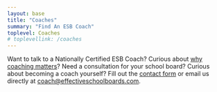 ```yaml
---
layout: base
title: "Coaches"
summary: "Find An ESB Coach"
toplevel: Coaches
# toplevellink: /coaches
---
```


Want to talk to a Nationally Certified ESB Coach? Curious about <a href="https://tinyurl.com/ESB-Why-Coaching-Matters">why coaching matters</a>? Need a consultation for your school board? Curious about becoming a coach yourself? Fill out the <a href="/contact/">contact form</a> or email us directly at <a href="mailto:coach@effectiveschoolboards.com?subject=Inquiry">coach@effectiveschoolboards.com</a>.<br/>
<br/>

<!--

Here is the current list of Nationally Certified ESB Coaches. 


<table class="display" id="datatable" valign="middle" cellpadding="5" border="1" style="margin:40px 0 0 0px;">
<thead>
<tr>
<!--<th width="126" align="left" id="CoachID" >Coach ID</th>--
<th width="125" align="left" id="Name">Name</th>
<th width="125" align="left" id="Affiliation">Affiliation</th>
<th width="50" align="left" id="Location">Location</th> 
<th width="50" align="right" id="Valid">Cert Exp Date</th>
</tr>
</thead>

<tbody>

<tr>
<!--<td colspan="1">7136</td>--
<td colspan="1">Hilde, Alisha</td>
<td colspan="1">CGCS</td> 
<td colspan="1">Alaska</td>
<td colspan="1" align="right">2.13.27</td>
</tr>

<tr>
<!--<td colspan="1">7136</td>--
<td colspan="1">Grant, Leslie</td>
<td colspan="1">CGCS</td> 
<td colspan="1">Georgia</td>
<td colspan="1" align="right">4.6.26</td>
</tr>

<tr>
<!--<td colspan="1">1234</td>--
<td colspan="1">Elsbernd, Cindy</td>
<td colspan="1">CGCS</td>
<td colspan="1">Iowa</td>
<td colspan="1" align="right">3.1.25</td>
</tr>

<tr>
<!--<td colspan="1">1253</td>--
<td colspan="1">Paz, Ashley</td>
<td colspan="1">CGCS</td>
<td colspan="1">Texas</td>
<td colspan="1" align="right">10.17.25</td>
</tr>

<tr>
<!--<td colspan="1">8888</td>--
<td colspan="1">Ramos, Jacinto </td>
<td colspan="1">CGCS</td>
<td colspan="1">Texas</td>
<td colspan="1" align="right">6.20.25</td>
</tr>

<tr>
<!--<td colspan="1">4326</td>--
<td colspan="1">McMahon, Marcia</td>
<td colspan="1">Elliott and McMahon, LLC</td>
<td colspan="1">Texas</td>
<td colspan="1" align="right">4.30.26</td>
</tr>

<tr>
<!--<td colspan="1">7399</td>--
<td colspan="1">Jaloma, Monica</td>
<td colspan="1">Texas Education Agency</td>
<td colspan="1">Texas</td>
<td colspan="1" align="right">1.15.26</td>
</tr>

<tr> 
<!--<td colspan="1">7777</td>--
<td colspan="1">Martorano, Kim</td>
<td colspan="1">CGCS</td>
<td colspan="1">Iowa</td>
<td colspan="1" align="right">3.3.25</td>
</tr>

<tr> 
<!--<td colspan="1">7777</td>--
<td colspan="1">Mackey, Ben</td>
<td colspan="1">CGCS</td>
<td colspan="1">Texas</td>
<td colspan="1" align="right">2.1 .27</td>
</tr>

<tr>
<!--<td colspan="1">0841</td>--
<td colspan="1">Elliott, Laurie</td>
<td colspan="1">Elliott and McMahon, LLC</td>
<td colspan="1">Texas</td>
<td colspan="1" align="right">4.30.26</td>
</tr>

<tr>
<!--<td colspan="1">0001</td>--
<td colspan="1">Crabill, AJ</td>
<td colspan="1">Effective School Boards / CGCS</td>
<td colspan="1">Texas</td>
<td colspan="1" align="right">10.1.25</td>
</tr>



</tbody>
</table>
-->
